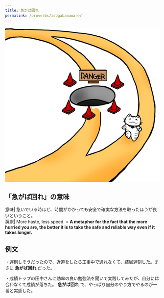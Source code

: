 ```yaml
---
title: 急がば回れ
permalink: /proverbs/isogabamaware/
---
```


![](/assets/images/proverbs/isogabamaware.png)

## 「急がば回れ」の意味

意味| 急いでいる時ほど、時間がかかっても安全で確実な方法を取ったほうが良いということ。  
英訳| More haste, less speed. = **A metaphor for the fact that the more hurried you are, the better it is to take the safe and reliable way even if it takes longer.**  
  
## 例文

・遅刻しそうだったので、近道をしたら工事中で通れなくて、結局遅刻した。まさに **急がば回れ** だった。

・成績トップの田中さんに効率の良い勉強法を聞いて実践してみたが、自分には合わなくて成績が落ちた。 **急がば回れ**
で、やっぱり自分のやり方でやるのが一番と実感した。
